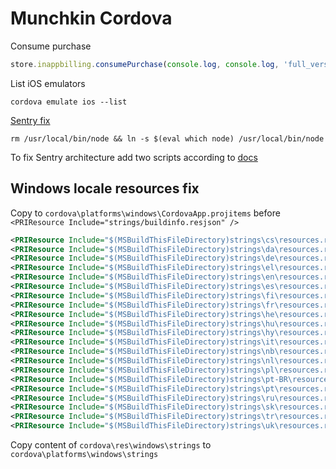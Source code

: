 # Munchkin Cordova

Consume purchase

```javascript
store.inappbilling.consumePurchase(console.log, console.log, 'full_version');
```

List iOS emulators

```shell script
cordova emulate ios --list
```

[Sentry fix](https://github.com/getsentry/sentry-cordova/issues/102#issuecomment-440871845)

```shell script
rm /usr/local/bin/node && ln -s $(eval which node) /usr/local/bin/node
```

To fix Sentry architecture add two scripts according to [docs](https://docs.sentry.io/platforms/javascript/cordova/#run-script-phase)

## Windows locale resources fix

Copy to `cordova\platforms\windows\CordovaApp.projitems` before `<PRIResource Include="strings/buildinfo.resjson" />`

```xml
<PRIResource Include="$(MSBuildThisFileDirectory)strings\cs\resources.resjson" />
<PRIResource Include="$(MSBuildThisFileDirectory)strings\da\resources.resjson" />
<PRIResource Include="$(MSBuildThisFileDirectory)strings\de\resources.resjson" />
<PRIResource Include="$(MSBuildThisFileDirectory)strings\el\resources.resjson" />
<PRIResource Include="$(MSBuildThisFileDirectory)strings\en\resources.resjson" />
<PRIResource Include="$(MSBuildThisFileDirectory)strings\es\resources.resjson" />
<PRIResource Include="$(MSBuildThisFileDirectory)strings\fi\resources.resjson" />
<PRIResource Include="$(MSBuildThisFileDirectory)strings\fr\resources.resjson" />
<PRIResource Include="$(MSBuildThisFileDirectory)strings\he\resources.resjson" />
<PRIResource Include="$(MSBuildThisFileDirectory)strings\hu\resources.resjson" />
<PRIResource Include="$(MSBuildThisFileDirectory)strings\hy\resources.resjson" />
<PRIResource Include="$(MSBuildThisFileDirectory)strings\it\resources.resjson" />
<PRIResource Include="$(MSBuildThisFileDirectory)strings\nb\resources.resjson" />
<PRIResource Include="$(MSBuildThisFileDirectory)strings\nl\resources.resjson" />
<PRIResource Include="$(MSBuildThisFileDirectory)strings\pl\resources.resjson" />
<PRIResource Include="$(MSBuildThisFileDirectory)strings\pt-BR\resources.resjson" />
<PRIResource Include="$(MSBuildThisFileDirectory)strings\pt\resources.resjson" />
<PRIResource Include="$(MSBuildThisFileDirectory)strings\ru\resources.resjson" />
<PRIResource Include="$(MSBuildThisFileDirectory)strings\sk\resources.resjson" />
<PRIResource Include="$(MSBuildThisFileDirectory)strings\tr\resources.resjson" />
<PRIResource Include="$(MSBuildThisFileDirectory)strings\uk\resources.resjson" />
```

Copy content of `cordova\res\windows\strings` to `cordova\platforms\windows\strings`

